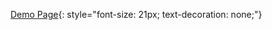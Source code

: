 [Demo Page](https://barber-landing-page.netlify.app){: style="font-size: 21px; text-decoration: none;"}
